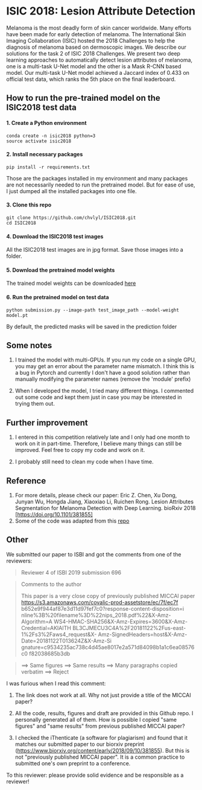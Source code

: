 # ISIC 2018: Lesion Attribute Detection
Melanoma is the most deadly form of skin cancer worldwide. Many efforts have been made for early detection of melanoma. The International Skin Imaging Collaboration (ISIC) hosted the 2018 Challenges to help the diagnosis of melanoma based on dermoscopic images. We describe our solutions for the task 2 of ISIC 2018 Challenges. We present two deep learning approaches to automatically detect lesion attributes of melanoma, one is a multi-task U-Net model and the other is a Mask R-CNN based model. Our multi-task U-Net model achieved a Jaccard index of 0.433 on official test data, which ranks the 5th place on the final leaderboard.

## How to run the pre-trained model on the ISIC2018 test data

#### 1. Create a Python environment
```
conda create -n isic2018 python=3
source activate isic2018
```

#### 2. Install necessary packages
```
pip install -r requirements.txt
```
Those are the packages installed in my environment and many packages are not necessarily needed to run the pretrained model. But for ease of use, I just dumped all the installed packages into one file.

#### 3. Clone this repo
```
git clone https://github.com/chvlyl/ISIC2018.git
cd ISIC2018
```

#### 4. Download the ISIC2018 test images
All the ISIC2018 test images are in jpg format. Save those images into a folder.

#### 5. Download the pretrained model weights
The trained model weights can be downloaded [here](https://drive.google.com/drive/folders/1oxA7AXwnIug2H91r_49qthekz6UP47rc?usp=sharing)

#### 6. Run the pretrained model on test data
```
python submission.py --image-path test_image_path --model-weight model.pt
```
By default, the predicted masks will be saved in the prediction folder

## Some notes
1. I trained the model with multi-GPUs. If you run my code on a single GPU, you may get an error about the parameter name mismatch. I think this is a bug in Pytorch and currently I don't have a good solution rather than manually modifying the parameter names (remove the 'module' prefix)

2. When I developed the model, I tried many different things. I commented out some code and kept them just in case you may be interested in trying them out. 

## Further improvement
1. I entered in this competition relatively late and I only had one month to work on it in part-time. Therefore, I believe many things can still be improved. Feel free to copy my code and work on it.

2. I probably still need to clean my code when I have time. 


## Reference    
1. For more details, please check our paper: Eric Z. Chen, Xu Dong, Junyan Wu, Hongda Jiang, Xiaoxiao Li, Ruichen Rong. Lesion Attributes Segmentation for Melanoma Detection with Deep Learning. bioRxiv 2018 [https://doi.org/10.1101/381855]
2. Some of the code was adapted from this [repo](https://github.com/ternaus/robot-surgery-segmentation)

## Other
We submitted our paper to ISBI and got the comments from one of the reviewers:

> Reviewer 4 of ISBI 2019 submission 696

> Comments to the author
> 
> This paper is a very close copy of previously published
> MICCAI paper\
> https://s3.amazonaws.com/covalic-prod-assetstore/ec/7f/ec7f
> b652e9f944af87e3d11d97fef7c0?response-content-disposition=i
> nline%3B%20filename%3D%22nips_2018.pdf%22&X-Amz-Algorithm=A
> WS4-HMAC-SHA256&X-Amz-Expires=3600&X-Amz-Credential=AKIAITH
> BL3CJMECU3C4A%2F20181122%2Fus-east-1%2Fs3%2Faws4_request&X-
> Amz-SignedHeaders=host&X-Amz-Date=20181122T013624Z&X-Amz-Si
> gnature=c9534235ac738c4d45ae8017e2a571d84098b1a1c6ea08576c0
> f82038685b3db

> ==> Same figures
> ==> Same results
> ==> Many paragraphs copied verbatim
> ==> Reject

I was furious when I read this comment: 

1. The link does not work at all. Why not just provide a title of the MICCAI paper? 

2. All the code, results, figures and draft are provided in this Github repo. I personally generated all of them. How is possible I copied "same figures" and "same results" from previous published MICCAI paper? 

3.  I checked the iThenticate (a software for plagiarism) and found that it matches our submitted paper to our biorxiv preprint (https://www.biorxiv.org/content/early/2018/09/10/381855). But this is not "previously published MICCAI paper". It is a common practice to submitted one's own preprint to a conference. 

To this reviewer: please provide solid evidence and be responsible as a reviewer! 
